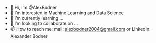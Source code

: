 - 👋 Hi, I’m @AlexBodner
- 👀 I’m interested in Machine Learning and Data Science
- 🌱 I’m currently learning ...
- 💞️ I’m looking to collaborate on ...
- 📫 How to reach me: mail: alexbodner2004@gmail.com or LinkedIn: Alexander Bodner

<!---
AlexBodner/AlexBodner is a ✨ special ✨ repository because its `README.md` (this file) appears on your GitHub profile.
You can click the Preview link to take a look at your changes.
--->
